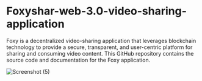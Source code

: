 # Foxyshar-web-3.0-video-sharing-application
Foxy is a decentralized video-sharing application that leverages blockchain technology to provide a secure, transparent, and user-centric platform for sharing and consuming video content. This GitHub repository contains the source code and documentation for the Foxy application.

![Screenshot (5)](https://github.com/sakshee23/Foxyshar-web-3.0-video-sharing-application/assets/69386473/c027f538-0150-4eac-b3b6-6d4a8be9f26e)

